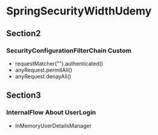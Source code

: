# SpringSecurityWidthUdemy

<h2>Section2</h2>
<h3>SecurityConfigurationFilterChain Custom</h3>
  <ul>
    <li>requestMatcher("").authenticated()</li>
    <li>anyRequest.permitAll()</li>
    <li>anyRequest.denayAll()</li>
  </ul>
<h2>Section3</h2>
<h3>InternalFlow About UserLogin </h3>
  <ul>
    <li>InMemoryUserDetailsManager</li>
  </ul>
